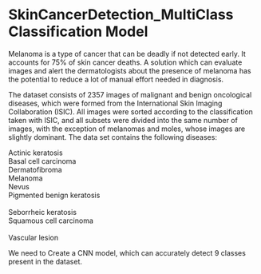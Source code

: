 # SkinCancerDetection_MultiClass Classification Model
 Melanoma is a type of cancer that can be deadly if not detected early. It accounts for 75% of skin cancer deaths. A solution which can evaluate images and alert the dermatologists about the presence of melanoma has the potential to reduce a lot of manual effort needed in diagnosis.

The dataset consists of 2357 images of malignant and benign oncological diseases, which were formed from the International Skin Imaging Collaboration (ISIC). All images were sorted according to the classification taken with ISIC, and all subsets were divided into the same number of images, with the exception of melanomas and moles, whose images are slightly dominant.
The data set contains the following diseases:<br>

Actinic keratosis<br>
Basal cell carcinoma<br>
Dermatofibroma<br>
Melanoma<br>
Nevus<br>
Pigmented benign keratosis<br><br>
Seborrheic keratosis<br>
Squamous cell carcinoma<br><br>
Vascular lesion<br>
 
We need to Create a CNN model, which can accurately detect 9 classes present in the dataset. 

